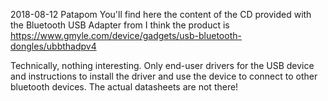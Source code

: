 2018-08-12 Patapom
You'll find here the content of the CD provided with the Bluetooth USB Adapter from 
I think the product is https://www.gmyle.com/device/gadgets/usb-bluetooth-dongles/ubbthadpv4

Technically, nothing interesting. Only end-user drivers for the USB device and instructions to install the driver and use the device to connect to other bluetooth devices.
The actual datasheets are not there!


